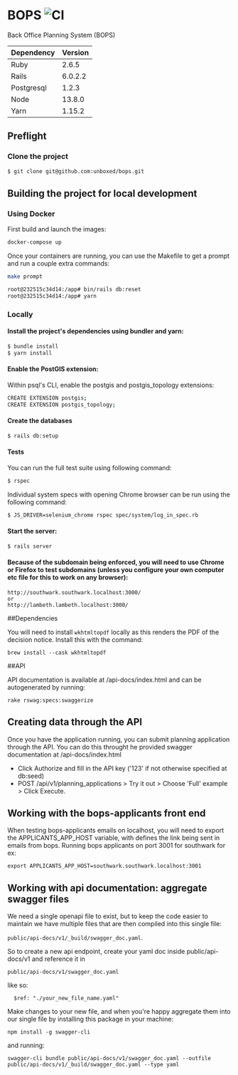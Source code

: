 # BOPS ![CI](https://github.com/unboxed/bops/workflows/CI/badge.svg)

Back Office Planning System (BOPS)

| Dependency | Version |
| ---------- | ------- |
| Ruby       | 2.6.5   |
| Rails      | 6.0.2.2 |
| Postgresql | 1.2.3   |
| Node       | 13.8.0  |
| Yarn       | 1.15.2  |

## Preflight

### Clone the project

```sh
$ git clone git@github.com:unboxed/bops.git
```

## Building the project for local development

### Using Docker

First build and launch the images:

```sh
docker-compose up
```

Once your containers are running, you can use the Makefile to get a
prompt and run a couple extra commands:

```sh
make prompt

root@232515c34d14:/app# bin/rails db:reset
root@232515c34d14:/app# yarn
```

### Locally

#### Install the project's dependencies using bundler and yarn:

```sh
$ bundle install
$ yarn install
```

#### Enable the PostGIS extension:

Within psql's CLI, enable the postgis and postgis_topology extensions:

```sh
CREATE EXTENSION postgis;
CREATE EXTENSION postgis_topology;
```

#### Create the databases

```sh
$ rails db:setup
```

#### Tests

You can run the full test suite using following command:

```sh
$ rspec
```

Individual system specs with opening Chrome browser can be run using the following command:

```sh
$ JS_DRIVER=selenium_chrome rspec spec/system/log_in_spec.rb
```

#### Start the server:

```sh
$ rails server
```

#### Because of the subdomain being enforced, you will need to use Chrome or Firefox to test subdomains (unless you configure your own computer etc file for this to work on any browser):

```
http://southwark.southwark.localhost:3000/
or
http://lambeth.lambeth.localhost:3000/
```
##Dependencies

You will need to install `wkhtmltopdf` locally as this renders the PDF of the decision notice. Install this with the command:

```
brew install --cask wkhtmltopdf
```

##API

API documentation is available at /api-docs/index.html and can be autogenerated by running:

```rake rswag:specs:swaggerize ```

## Creating data through the API

Once you have the application running, you can submit planning application through the API. You can do this throught he provided swagger documentation at /api-docs/index.html

* Click Authorize and fill in the API key ('123' if not otherwise specified at db:seed)
* POST /api​/v1​/planning_applications > Try it out > Choose 'Full' example > Click Execute.



[1]: https://www.docker.com/products/docker-desktop
[2]: http://localhost:3000/

## Working with the bops-applicants front end

When testing bops-applicants emails on localhost, you will need to export the APPLICANTS_APP_HOST variable, with defines the link being sent in emails from bops. Running bops applicants on port 3001 for southwark for ex:

```
export APPLICANTS_APP_HOST=southwark.southwark.localhost:3001
```


## Working with api documentation: aggregate swagger files

We need a single openapi file to exist, but to keep the code easier to maintain we have multiple files that are then compiled into this single file:

```public/api-docs/v1/_build/swagger_doc.yaml```.

So to create a new api endpoint, create your yaml doc inside public/api-docs/v1 and reference it in

``` public/api-docs/v1/swagger_doc.yaml ```

like so:

```
  $ref: "./your_new_file_name.yaml"
```

Make changes to your new file, and when you're happy aggregate them into our single file by installing this package in your machine:

``` npm install -g swagger-cli ```

and running:

```
swagger-cli bundle public/api-docs/v1/swagger_doc.yaml --outfile public/api-docs/v1/_build/swagger_doc.yaml --type yaml
```
